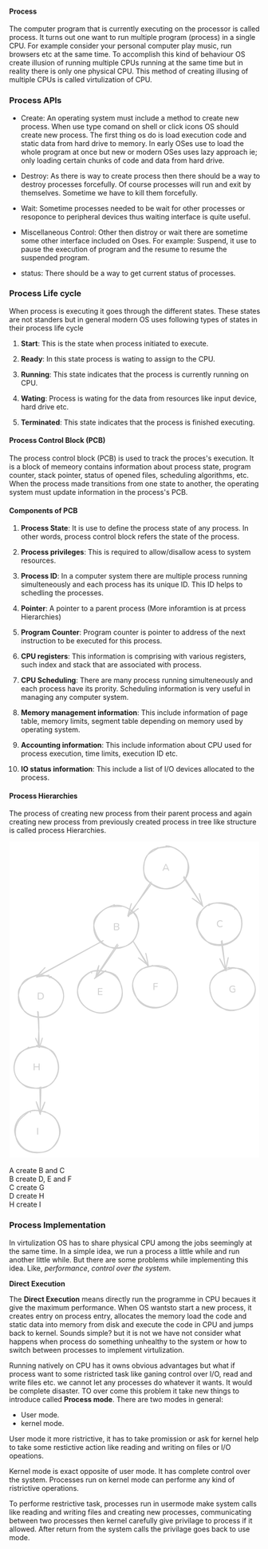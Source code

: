 #### Process
The computer program that is currently executing on the processor is called
process. It turns out one want to run multiple program (process) in a single
CPU. For example consider your personal computer play music, run browsers etc
at the same time. To accomplish this kind of behaviour OS create illusion of 
running multiple CPUs running at the same time but in reality there is only one
physical CPU. This method of creating illusing of multiple CPUs is called
virtulization of CPU. 

### Process APIs
- Create: An operating system must include a method to create new process. When
use type comand on shell or click icons OS should create new process. The first
thing os do is load execution code and static data from hard drive to memory. 
In early OSes use to load the whole program at once but new or modern OSes uses
lazy approach ie; only loading certain chunks of code and data from hard drive.

- Destroy: As there is way to create process then there should be a way to 
destroy processes forcefully. Of course processes will run and exit by 
themselves. Sometime we have to kill them forcefully.

- Wait: Sometime processes needed to be wait for other processes or resoponce to
peripheral devices thus waiting interface is quite useful.

- Miscellaneous Control: Other then distroy or wait there are sometime some 
other interface included on Oses. For example: Suspend, it use to pause the 
execution of program and the resume to resume the suspended program.

- status: There should be a way to get current status of processes.

### Process Life cycle
When process is executing it goes through the different states. These states 
are not standers but in general modern OS uses following types of states in 
their process life cycle

1. **Start**: This is the state when process initiated to execute.

2. **Ready**: In this state process is wating to assign to the CPU.

3. **Running**: This state indicates that the process is currently running on 
CPU.

4. **Wating**: Process is wating for the data from resources like input device,
hard drive etc.

5. **Terminated**: This state indicates that the process is finished executing.

#### Process Control Block (PCB)

The process control block (PCB) is used to track the proces's execution. It is 
a block of memeory contains information about process state, program  counter,
stack pointer, status of opened files, scheduling algorithms, etc. When the 
process made transitions from one state to another, the operating system must
update information in the process's PCB.

#### Components of PCB

1. **Process State**: It is use to define the process state of any process. In 
other words, process control block refers the state of the process.

2. **Process privileges**: This is required to allow/disallow acess to system
resources.

3. **Process ID**: In a computer system there are multiple process running
simulteneously and each process has its unique ID. This ID helps to schedling 
the processes.

4. **Pointer**: A pointer to a parent process (More inforamtion is at prcess 
Hierarchies)

5. **Program Counter**: Program counter is pointer to address of the next 
instruction to be executed for this process.

6. **CPU registers**: This information is comprising with various registers,
such index and stack that are associated with process.

7. **CPU Scheduling**: There are many process running simulteneously and each 
process have its prority. Scheduling information is very useful in managing any 
computer system.

8. **Memory management information**: This include information of page table,
memory limits, segment table depending on memory used by operating system.

9. **Accounting information**: This include information  about CPU used for 
process execution, time limits, execution ID etc.

10. **IO status information**: This include a list of I/O devices allocated to 
the process.

#### Process Hierarchies 

The process of creating new process from their parent process and again creating 
new process from previously created process in tree like structure is called
process Hierarchies. 

![process Hierarchies](resource/os_image4.png)

A create B and C\
B create D, E and F\
C create G\
D create H\
H create I

### Process Implementation
In virtulization OS has to share physical CPU among the jobs seemingly at the
same time. In a simple idea, we run a process a little while and run another 
little while. But there are some problems while implementing this idea. Like,
*performance*, *control over the system*.  

**Direct Execution**

The **Direct Execution** means directly run the programme in CPU becaues it
give the maximum performance. When OS wantsto start a new process, it creates 
entry on process entry, allocates the memory load the code and static data 
into memory from disk and execute the code in CPU and jumps back to kernel.
Sounds simple? but it is not we have not consider what happens when process do
something unhealthy to the system or how to switch between processes to 
implement virtulization.

Running natively on CPU has it owns obvious advantages but what if process want
to some ristricted task like ganing control over I/O, read and write files etc.
we cannot let any processes do whatever it wants. It would be complete disaster.
TO over come this problem it take new things to introduce called **Process mode**.
There are two modes in general:

- User mode.
- kernel mode.

User mode it more ristrictive, it has to take promission or ask for kernel help
to take some restictive action like reading and writing on files or I/O 
opeations.

Kernel mode is exact opposite of user mode. It has complete control over the 
system. Processes run on kernel mode can performe any kind of ristrictive 
operations.

To performe restrictive task, processes run in usermode make system calls like
reading and writing files and creating new processes, communicating between two
processes then kernel carefully give privilage to process if it allowed. After 
return from the system calls the privilage goes back to use mode.


